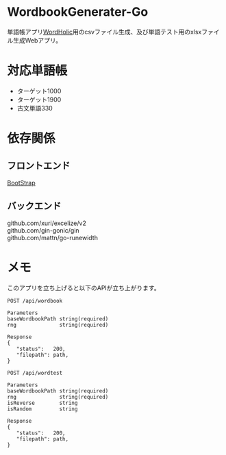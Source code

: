 # WordbookGenerater-Go
単語帳アプリ[WordHolic](https://www.langholic.com/wordholic)用のcsvファイル生成、及び単語テスト用のxlsxファイル生成Webアプリ。


# 対応単語帳
- ターゲット1000
- ターゲット1900
- 古文単語330

# 依存関係
## フロントエンド
[BootStrap](https://getbootstrap.jp)

## バックエンド
github.com/xuri/excelize/v2  
github.com/gin-gonic/gin  
github.com/mattn/go-runewidth  

# メモ
このアプリを立ち上げると以下のAPIが立ち上がります。
~~~
POST /api/wordbook

Parameters
baseWordbookPath string(required)
rng              string(required)

Response
{
   "status":   200,
   "filepath": path,
}
~~~
~~~
POST /api/wordtest

Parameters
baseWordbookPath string(required)
rng              string(required)
isReverse        string
isRandom         string

Response
{
   "status":   200,
   "filepath": path,
}
~~~


